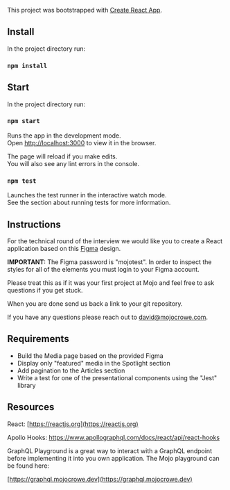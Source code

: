 This project was bootstrapped with [Create React App](https://github.com/facebook/create-react-app).

## Install

In the project directory run:

### `npm install`

## Start

In the project directory run:

### `npm start`

Runs the app in the development mode.<br />
Open [http://localhost:3000](http://localhost:3000) to view it in the browser.

The page will reload if you make edits.<br />
You will also see any lint errors in the console.

### `npm test`

Launches the test runner in the interactive watch mode.<br />
See the section about running tests for more information.

## Instructions

For the technical round of the interview we would like you to create a React application based on this [Figma](https://www.figma.com/file/e8jMjJyRDy1DgKd7igO5JT/Tech-challenges?node-id=34%3A1176) design.

**IMPORTANT:** The Figma password is "mojotest". In order to inspect the styles for all of the elements you must login to your Figma account.

Please treat this as if it was your first project at Mojo and feel free to ask questions if you get stuck.

When you are done send us back a link to your git repository.

If you have any questions please reach out to david@mojocrowe.com.

## Requirements

- Build the Media page based on the provided Figma
- Display only "featured" media in the Spotlight section
- Add pagination to the Articles section
- Write a test for one of the presentational components using the "Jest" library

## Resources

React: [https://reactjs.org](https://reactjs.org)

Apollo Hooks: https://www.apollographql.com/docs/react/api/react-hooks

GraphQL Playground is a great way to interact with a GraphQL endpoint before implementing it into you own application. The Mojo playground can be found here:

[https://graphql.mojocrowe.dev](https://graphql.mojocrowe.dev)